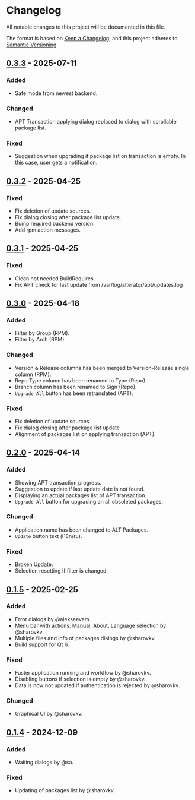 # Changelog

All notable changes to this project will be documented in this file.

The format is based on [Keep a Changelog](https://keepachangelog.com/en/1.1.0/),
and this project adheres to [Semantic Versioning](https://semver.org/spec/v2.0.0.html).

## [0.3.3] - 2025-07-11

### Added

- Safe mode from newest backend.

### Changed

- APT Transaction applying dialog replaced to dialog with scrollable package list.

### Fixed

- Suggestion when upgrading if package list on transaction is empty.
  In this case, user gets a notification.

## [0.3.2] - 2025-04-25

### Fixed

- Fix deletion of update sources.
- Fix dialog closing after package list update.
- Bump required backend version.
- Add rpm action messages.

## [0.3.1] - 2025-04-25

### Fixed

- Clean not needed BuildRequires.
- Fix APT check for last update from /var/log/alterator/apt/updates.log

## [0.3.0] - 2025-04-18

### Added

- Filter by Group (RPM).
- Filter by Arch (RPM).

### Changed

- Version & Release columns has been merged to Version-Release
  single column (RPM).
- Repo Type column has been renamed to Type (Repo).
- Branch column has been renamed to Sign (Repo).
- `Upgrade All` button has been retranslated (APT).

### Fixed

- Fix deletion of update sources
- Fix dialog closing after package list update
- Alignment of packages list on applying transaction (APT).

## [0.2.0] - 2025-04-14

### Added

- Showing APT transaction progress.
- Suggestion to update if last update date is not found.
- Displaying an actual packages list of APT transaction.
- `Upgrade All` button for upgrading an all obsoleted packages.

### Changed

- Application name has been changed to ALT Packages.
- `Update` button text (i18n/ru).

### Fixed

- Broken Update.
- Selection resetting if filter is changed.

## [0.1.5] - 2025-02-25

### Added

- Error dialogs by @alekseevam.
- Menu bar with actions: Manual, About, Language selection by @sharovkv.
- Multiple files and info of packages dialogs by @sharovkv.
- Build support for Qt 6.

### Fixed

- Faster application running and workflow by @sharovkv.
- Disabling buttons if selection is empty by @sharovkv.
- Data is now not updated if authentication is rejected by @sharovkv.

### Changed

- Graphical UI by @sharovkv.

## [0.1.4] - 2024-12-09

### Added

- Waiting dialogs by @sa.

### Fixed

- Updating of packages list by @sharovkv.

[unreleased]: https://altlinux.space/alterator/alt-packages/compare/0.3.3-alt1...master
[0.3.3]: https://altlinux.space/alterator/alt-packages/src/tag/0.3.3-alt1
[0.3.2]: https://altlinux.space/alterator/alt-packages/src/tag/0.3.2-alt1
[0.3.1]: https://altlinux.space/alterator/alt-packages/src/tag/0.3.1-alt1
[0.3.0]: https://altlinux.space/alterator/alt-packages/src/tag/0.3.0-alt1
[0.2.0]: https://altlinux.space/alterator/alt-packages/src/tag/0.2.0-alt1
[0.1.5]: https://altlinux.space/alterator/alt-packages/src/tag/0.1.5-alt1
[0.1.4]: https://altlinux.space/alterator/alt-packages/src/tag/0.1.4-alt1
